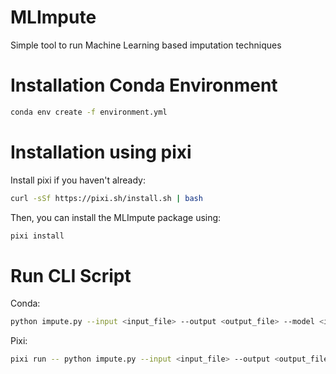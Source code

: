 # MLImpute
Simple tool to run Machine Learning based imputation techniques


# Installation Conda Environment

```bash
conda env create -f environment.yml
```

# Installation using pixi

Install pixi if you haven't already:

```bash
curl -sSf https://pixi.sh/install.sh | bash
```

Then, you can install the MLImpute package using:

```bash
pixi install
```


# Run CLI Script

Conda:
```bash
python impute.py --input <input_file> --output <output_file> --model <imputation_method>
```

Pixi:
```bash
pixi run -- python impute.py --input <input_file> --output <output_file> --model <imputation_method>
```